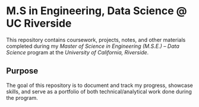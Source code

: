 # M.S in Engineering, Data Science @ UC Riverside

This repository contains coursework, projects, notes, and other materials completed during my *Master of Science in Engineering (M.S.E.) – Data Science* program at the *University of California, Riverside*.

## Purpose

The goal of this repository is to document and track my progress, showcase skills, and serve as a portfolio of both technical/analytical work done during the program.